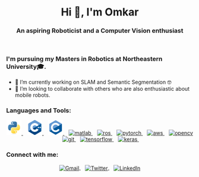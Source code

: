 <h1 align="center">Hi 👋, I'm Omkar</h1>
<h3 align="center">An aspiring Roboticist and a Computer Vision enthusiast</h3>

<br>

### I'm pursuing my Masters in Robotics at Northeastern University:mortar_board:.  

- 🔭 I’m currently working on SLAM and Semantic Segmentation :nerd_face: 
- 👯 I’m looking to collaborate with others who are also enthusiastic about mobile robots.
<!-- - ⚡ Fun fact: I love binge watching anime :stuck_out_tongue_winking_eye: -->

<h3 align="left">Languages and Tools:</h3>
<p align="center">
  <a href="https://www.python.org" target="_blank">
    <img src="https://raw.githubusercontent.com/devicons/devicon/master/icons/python/python-original.svg" alt="python" height="40"/>
  </a>&nbsp;&nbsp;
  <a href="https://www.cplusplus.com/" target="_blank">
    <img src="https://raw.githubusercontent.com/devicons/devicon/master/icons/cplusplus/cplusplus-original.svg" alt="cplusplus" height="40"/>
  </a>&nbsp;&nbsp;
  <a href="https://www.w3schools.com/cpp/" target="_blank">
    <img src="https://raw.githubusercontent.com/devicons/devicon/master/icons/c/c-original.svg" alt="c" height="40"/>
  </a>&nbsp;&nbsp;
  <a href="https://www.mathworks.com/products/matlab.html" target="_blank">
    <img src="https://upload.wikimedia.org/wikipedia/commons/2/21/Matlab_Logo.png" alt="matlab" height="40"/>
  </a>&nbsp;&nbsp;
  <a href="https://www.ros.org/" target="_blank">
    <img src="https://www.ros.org/imgs/logo-white.png" alt="ros" height="40"/>
  </a>&nbsp;&nbsp;
  <a href="https://pytorch.org/" target="_blank">
    <img src="https://pytorch.org/assets/images/pytorch-logo.png" alt="pytorch" height="40"/>
  </a>&nbsp;&nbsp;
  <a href="https://aws.amazon.com/" target="_blank">
    <img src="https://upload.wikimedia.org/wikipedia/commons/9/93/Amazon_Web_Services_Logo.svg" alt="aws" height="40"/>
  </a>&nbsp;&nbsp;
  <a href="https://opencv.org/" target="_blank">
    <img src="https://www.vectorlogo.zone/logos/opencv/opencv-icon.svg" alt="opencv" height="40"/>
  </a>&nbsp;&nbsp;
  <a href="https://git-scm.com/" target="_blank">
    <img src="https://www.vectorlogo.zone/logos/git-scm/git-scm-icon.svg" alt="git" height="40"/>
  </a>&nbsp;&nbsp;
  <a href="https://www.tensorflow.org/" target="_blank">
    <img src="https://www.vectorlogo.zone/logos/tensorflow/tensorflow-icon.svg" alt="tensorflow" height="40"/>
  </a>&nbsp;&nbsp;
  <a href="https://keras.io/" target="_blank">
    <img src="https://upload.wikimedia.org/wikipedia/commons/thumb/a/ae/Keras_logo.svg/1200px-Keras_logo.svg.png" alt="keras" height="40"/>
  </a>&nbsp;&nbsp;
</p>

<h3 align="left">Connect with me:</h3>
<p align="center">
  <a target="_blank" href="mailto:sargar.o@northeastern.edu">
    <img align="center" alt="Gmail" height="30" src="https://imgs.search.brave.com/mu9QMizWnHSImlTNwsMjXup7qFmmm1-Xykvfux4MZ0c/rs:fit:860:0:0/g:ce/aHR0cHM6Ly9sb2dv/d2lrLmNvbS9jb250/ZW50L3VwbG9hZHMv/aW1hZ2VzL21pY3Jv/c29mdC1vdXRsb29r/LW5ldy5qcGc" />
  </a>&nbsp;&nbsp;
  <a href="https://twitter.com/omkar_sargar" target="_blank">
    <img align="center" height="30" src="https://upload.wikimedia.org/wikipedia/commons/thumb/c/ce/X_logo_2023.svg/180px-X_logo_2023.svg.png" alt="Twitter" />
  </a>&nbsp;&nbsp;
  <a href="https://linkedin.com/in/omkar-s-7ba8b3137" target="_blank">
    <img align="center" height="30" src="https://imgs.search.brave.com/uGDtHsxME6trYi3Pg1IQoYBs0ZNStLg4fOwcz9gYrwo/rs:fit:860:0:0/g:ce/aHR0cHM6Ly91cGxv/YWQud2lraW1lZGlh/Lm9yZy93aWtpcGVk/aWEvY29tbW9ucy9j/L2NhL0xpbmtlZElu/X2xvZ29faW5pdGlh/bHMucG5n" alt="LinkedIn" />
  </a>
</p>
